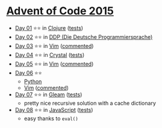 # [Advent of Code 2015](https://adventofcode.com/2015)

- [Day 01](https://adventofcode.com/2015/day/1) ⭐⭐ in
  [Clojure](day-01-clojure/src/advent_of_code_template/core.clj)
  ([tests](day-01-clojure/test/advent_of_code_template/core_test.clj))
- [Day 02](https://adventofcode.com/2015/day/2) ⭐⭐ in
  [DDP (Die Deutsche Programmiersprache)](day-02-ddp/2015-Tag-02.ddp)
- [Day 03](https://adventofcode.com/2015/day/3) ⭐⭐ in
  [Vim](../vim/2015/day-03/aoc-2015-03.vim)
  ([commented](../vim/2015/day-03/aoc-2015-03.commented.vim))
- [Day 04](https://adventofcode.com/2015/day/4) ⭐⭐ in
  [Crystal](day-04-crystal/src/aoc.cr)
  ([tests](day-04-crystal/spec/aoc_spec.cr))
- [Day 05](https://adventofcode.com/2015/day/5) ⭐⭐ in
  [Vim](../vim/2015/day-05/aoc-2015-05.vim)
  ([commented](../vim/2015/day-05/aoc-2015-05.commented.vim))
- [Day 06](https://adventofcode.com/2015/day/6) ⭐⭐
    - [Python](day-06-python/day06.py)
    - [Vim](../vim/2015/day-06/aoc-2015-06.vim)
      ([commented](../vim/2015/day-06/aoc-2015-06.commented.vim))
- [Day 07](https://adventofcode.com/2015/day/7) ⭐⭐ in
  [Gleam](day-07-gleam/src/aoc.gleam)
  ([tests](day-07-gleam/test/aoc_test.gleam))
    - pretty nice recursive solution with a cache dictionary
- [Day 08](https://adventofcode.com/2015/day/8) ⭐⭐ in
  [JavaScript](day-08-javascript/aoc.mjs)
  ([tests](day-08-javascript/aoc.test.mjs))
    - easy thanks to `eval()`
